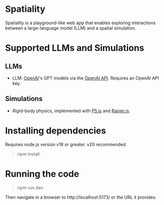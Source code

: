 # Spatiality

Spatiality is a playground-like web app that enables exploring interactions
between a large-language model (LLM) and a spatial simulation.

# Supported LLMs and Simulations

## LLMs

- LLM: [OpenAI](https://openai.com)'s GPT models via the [OpenAI API](https://platform.openai.com). Requires an OpenAI API key.

## Simulations

- Rigid-body physics, implemented with [P5.js](https://p5js.org) and [Rapier.js](https://rapier.rs/).

# Installing dependencies

Requires node.js version v18 or greater. v20 recommended.

> npm install

# Running the code

> npm run dev

Then navigate in a browser to http://localhost:5173/ or the URL it provides.

